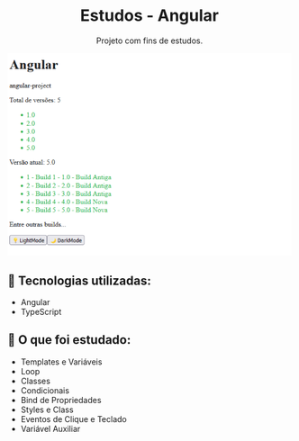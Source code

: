 <h1 align="center"> Estudos - Angular</h1>

<p align="center">Projeto com fins de estudos.</p>

<p align="center">
<img src="./angularproject.png">
</p>

<h2>🚀 Tecnologias utilizadas: </h2>

- Angular
- TypeScript

<h2>🚀 O que foi estudado: </h2>

- Templates e Variáveis
- Loop
- Classes
- Condicionais
- Bind de Propriedades
- Styles e Class
- Eventos de Clique e Teclado
- Variável Auxiliar
